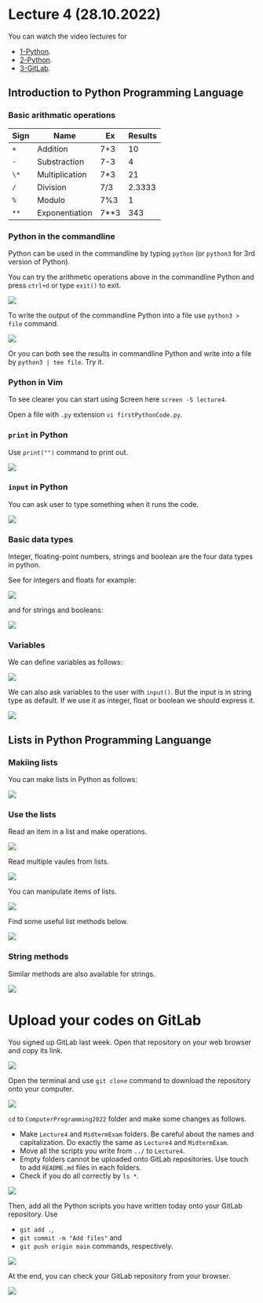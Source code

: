# Lecture 4 (28.10.2022)
You can watch the video lectures for
* [1-Python](https://youtu.be/Jqpt3janYkg).
* [2-Python](https://youtu.be/pYia1L1D_n0).
* [3-GitLab](https://youtu.be/StgF3vVA6tc).

## Introduction to Python Programming Language
### Basic arithmatic operations
|Sign |Name |Ex |Results |
|------|------|------|------|
|`+`| Addition| 7+3 |10|
|`-`| Substraction| 7-3|4|
|`\*`| Multiplication|7\*3|21|
|`/`| Division|7/3|2.3333|
|`%`| Modulo|7%3|1|
|`**`|Exponentiation|7\*\*3|343|

### Python in the commandline
Python can be used in the commandline by typing `python` (or `python3` for 3rd version of Python).

You can try the arithmetic operations above in the commandline Python and press `ctrl+d` or type `exit()` to exit.

![](./figures/04.01.commandline.png)

To write the output of the commandline Python into a file use `python3 > file` command.

![](./figures/04.02.commandline_tee.png)

Or you can both see the results in commandline Python and write into a file by `python3 | tee file`. Try it.

### Python in Vim
To see clearer you can start using Screen here `screen -S lecture4`.

Open a file with `.py` extension `vi firstPythonCode.py`. 

### `print` in Python
Use `print("")` command to print out.

![](./figures/04.03.print.png)
 
### `input` in Python
You can ask user to type something when it runs the code.

![](./figures/04.04.input.png)

### Basic data types
Integer, floating-point numbers, strings and boolean are the four data types in python.

See for integers and floats for example:

![](./figures/04.05.data_types1.png)

and for strings and booleans:

![](./figures/04.06.data_types2.png)

### Variables

We can define variables as follows:

![](./figures/04.07.variables1.png)

We can also ask variables to the user with `input()`. But the input is in string type as default. If we use it as integer, float or boolean we should express it.

![](./figures/04.08.variables2.png)

## Lists in Python Programming Languange
### Makiing lists
You can make lists in Python as follows:

![](./figures/04.09.lists.png)

### Use the lists
Read an item in a list and make operations.

![](./figures/04.10.lists_items.png)

Read multiple vaules from lists.

![](./figures/04.11.lists_items2.png)

You can manipulate items of lists.

![](./figures/04.12.lists_manipulate.png)

Find some useful list methods below.

![](./figures/04.13.lists_methods.png)

### String methods

Similar methods are also available for strings.

![](./figures/04.14.strings_methods.png)

# Upload your codes on GitLab
You signed up GitLab last week. Open that repository on your web browser and copy its link.

![](./figures/04.15.git_clone.png)

Open the terminal and use `git clone` command to download the repository onto your computer.

![](./figures/04.16.git_clone2.png)

`cd` to `ComputerProgramming2022` folder and make some changes as follows.
* Make `Lecture4` and `MidtermExam` folders. Be careful about the names and capitalization. Do exactly the same as `Lecture4` and `MidtermExam`.
* Move all the scripts you write from `../` to `Lecture4`.
* Empty folders cannot be uploaded onto GitLab repositories. Use touch to add `README.md` files in each folders.
* Check if you do all correctly by `ls *`.

![](./figures/04.17.git_files.png)

Then, add all the Python scripts you have written today onto your GitLab repository. Use 
* `git add .`, 
* `git commit -m "Add files"` and 
* `git push origin main` commands, respectively.

![](./figures/04.18.git_push.png)

At the end, you can check your GitLab repository from your browser.

![](./figures/04.19.git_browser.png)


